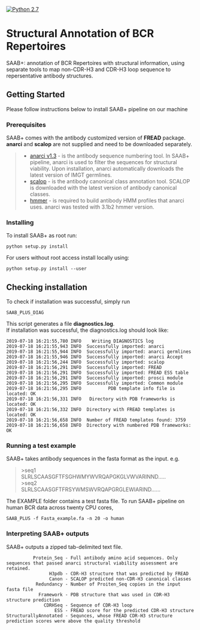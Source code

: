 [![Python 2.7](https://img.shields.io/badge/python-2.7-blue.svg)](https://www.python.org/download/releases/2.7/)


# Structural Annotation of BCR Repertoires
SAAB+: annotation of BCR Repertoires with structural information, using separate tools
to map non-CDR-H3 and CDR-H3 loop sequence to repersentative antibody structures.

## Getting Started
Please follow instructions below to install SAAB+ pipeline on our machine

### Prerequisites
SAAB+ comes with the antibody customized version of **FREAD** package.  
**anarci** and **scalop** are not supplied and need to be downloaded separately.

> * [anarci v1.3](http://opig.stats.ox.ac.uk/webapps/newsabdab/sabpred/anarci) - is the antibody sequence numbering tool. In SAAB+ pipeline, anarci is used to filter the sequences for structural viability. Upon installation, anarci automatically downloads the latest version of IMGT germlines.
> * [scalop](http://opig.stats.ox.ac.uk/webapps/newsabdab/sabpred/scalop) - is the antibody canonical class annotation tool. SCALOP is downloaded with the latest version of antibody canonical classes.
> * [hmmer](http://hmmer.org/download.html) - is required to build antibody HMM profiles that anarci uses. anarci was tested with 3.1b2 hmmer version.

### Installing

To install SAAB+ as root run:

```
python setup.py install
```
For users without root access install locally using:

```
python setup.py install --user
```
## Checking installation
To check if installation was successful, simply run
```
SAAB_PLUS_DIAG
```
This script generates a file __diagnostics.log__.  
If installation was successful, the diagnostics.log should look like:
```
2019-07-18 16:21:55,780 INFO 	Writing DIAGNOSTICS log
2019-07-18 16:21:55,943 INFO  Successfully imported: anarci
2019-07-18 16:21:55,944 INFO  Successfully imported: anarci germlines
2019-07-18 16:21:55,946 INFO  Successfully imported: anarci Accept
2019-07-18 16:21:56,244 INFO  Successfully imported: scalop
2019-07-18 16:21:56,291 INFO  Successfully imported: FREAD
2019-07-18 16:21:56,291 INFO  Successfully imported: FREAD ESS table
2019-07-18 16:21:56,291 INFO  Successfully imported: prosci module
2019-07-18 16:21:56,295 INFO  Successfully imported: Common module
2019-07-18 16:21:56,295 INFO          PDB template info file is located: OK
2019-07-18 16:21:56,331 INFO   Directory with PDB frameworks is located: OK
2019-07-18 16:21:56,332 INFO  Directory with FREAD templates is located: OK
2019-07-18 16:21:56,658 INFO  Number of FREAD templates found: 3759
2019-07-18 16:21:56,658 INFO  Directory with numbered PDB frameworks: OK
```

### Running a test example
SAAB+ takes antibody sequences in the fasta format as the input. e.g.
>&gt;seq1  
>SLRLSCAASGFTFSGHWMYWVRQAPGKGLVWVARINND.....  
>&gt;seq2  
>SLRLSCAASGFTFRSYWMSWVRQAPGRGLEWIARIND......

The EXAMPLE folder contains a test fasta file.
To run SAAB+ pipeline on human BCR data across twenty CPU cores, 
```
SAAB_PLUS -f Fasta_example.fa -n 20 -o human
```
### Interpreting SAAB+ outputs
SAAB+ outputs a zipped tab-delimited text file.
```
          Protein_Seq - Full antibody amino acid sequences. Only sequences that passed anarci structural viability assessment are retained.  
                H3pdb - CDR-H3 structure that was predicted by FREAD  
                Canon - SCALOP predicted non-CDR-H3 canonical classes  
           Redundancy - Number of Proiten_Seq copies in the input fasta file  
            Framework - PDB structure that was used in CDR-H3 structure prediction  
              CDRHSeq - Sequence of CDR-H3 loop  
                  ESS - FREAD score for the predicted CDR-H3 structure  
StructurallyAnnotated - Sequnces, whose FREAD CDR-H3 structure prediction scores were above the quality threshold      
```
